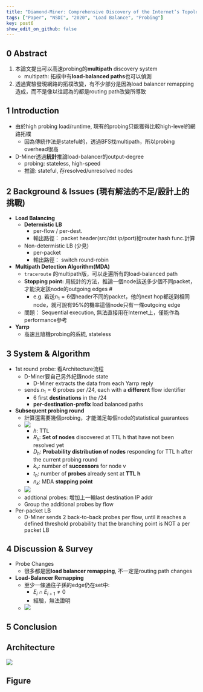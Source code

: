 ```yaml
---
title: "Diamond-Miner: Comprehensive Discovery of the Internet’s Topology Diamonds"
tags: ["Paper", "NSDI", "2020", "Load Balance", "Probing"]
key: post6
show_edit_on_github: false
---
```


## 0 Abstract
1. 本論文提出可以高速probing的**multipath** discovery system
    - multipath: 拓樸中有**load-balanced paths**也可以偵測
2. 透過實驗發現網路的拓樸改變，有不少部分是因為load balancer remapping造成，而不是像以往認為的都是routing path改變所導致

## 1 Introduction
* 由於high probing load/runtime, 現有的probing只能獲得比較high-level的網路拓樸
    * 因為傳統作法是stateful的，透過BFS找multipath，所以probing overhead很高
* D-Miner透過**統計**推論load-balancer的output-degree
    * probing: stateless, high-speed
    * 推論: stateful, 存resolved/unresolved nodes

## 2 Background & Issues (現有解法的不足/設計上的挑戰)
* **Load Balancing**
    * **Determistic LB**
        * per-flow / per-dest.
        * 輸出路徑： packet header(src/dst ip/port)給router hash func.計算
    * Non-determistic LB (少見)
        * per-packet
        * 輸出路徑： switch round-robin
* **Multipath Detection Algorithm(MDA)**
    * `traceroute` 的multipath版，可以走遍所有的load-balanced path
    * **Stopping point:** 用統計的方法，推論一個node該送多少個不同packet，才能決定該node的outgoing edges #
        * e.g. 若送$n_1=6$個header不同的packet，他的next hop都送到相同node，就可說有95%的機率這個node只有一條outgoing edge
    * 問題： Sequential execution, 無法直接用在Internet上，僅能作為performance參考
* **Yarrp**
    * 高速且隨機probing的系統, stateless

## 3 System & Algorithm
* 1st round probe: 看Architecture流程
    * D-Miner要自己另外紀錄node state
        * D-Miner extracts the data from each Yarrp reply
    * sends $n_1 = 6$ probes per /24, each with a **different** flow identifier
        * 6 first **destinations** in the /24
        * **per-destination-prefix** load balanced paths
* **Subsequent probing round**
    * 計算還需要幾個probing，才能滿足每個node的statistical guarantees
    * ![](https://i.imgur.com/0FwvyHR.png)
        * $h:$ TTL
        * $R_h:$ **Set of nodes** discovered at TTL h that have not been resolved yet
        * $D_h:$ **Probability distribution of nodes** responding for TTL h after the current probing round
        * $k_v:$ number of **successors** for node v
        * $t_h:$ number of **probes** already sent at **TTL h**
        * $n_k:$ MDA **stopping point**
    * ![](https://i.imgur.com/yvlt8Pl.png)
    * addtional probes: 增加上一輪last destination IP addr
    * Group the additional probes by flow
* Per-packet LB
    * D-Miner sends 2 back-to-back probes per flow, until it reaches a defined threshold probability that the branching point is NOT a per packet LB

## 4 Discussion & Survey
* Probe Changes
    * 很多都是因**load balancer remapping**, 不一定是routing path changes
* **Load-Balancer Remapping** 
    * 至少一條通往子孫的edge仍在set中: 
        * $E_i ∩ E_{i+1} \neq 0$
        * 經驗，無法證明
    * ![](https://i.imgur.com/agaXLPM.png)

## 5 Conclusion

## Architecture

![](https://i.imgur.com/epzIPY3.png)
## Figure


